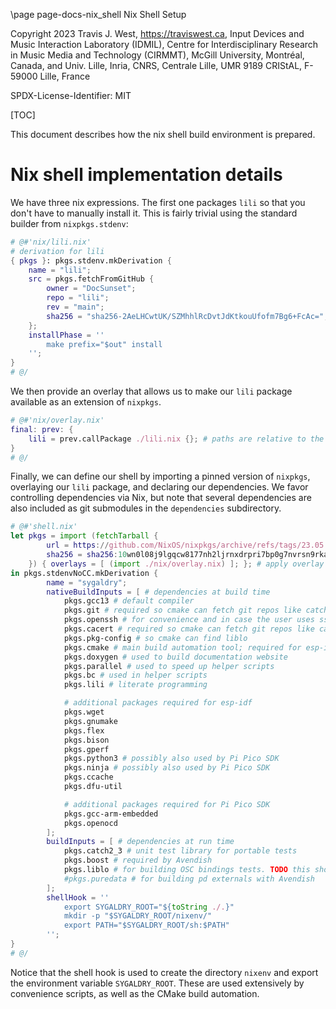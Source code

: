 \page page-docs-nix_shell Nix Shell Setup

Copyright 2023 Travis J. West, https://traviswest.ca, Input Devices and Music
Interaction Laboratory (IDMIL), Centre for Interdisciplinary Research in Music
Media and Technology (CIRMMT), McGill University, Montréal, Canada, and Univ.
Lille, Inria, CNRS, Centrale Lille, UMR 9189 CRIStAL, F-59000 Lille, France

SPDX-License-Identifier: MIT

[TOC]

This document describes how the nix shell build environment is prepared.

# Nix shell implementation details

We have three nix expressions. The first one packages `lili` so that you don't
have to manually install it. This is fairly trivial using the standard builder
from `nixpkgs.stdenv`:

```nix
# @#'nix/lili.nix'
# derivation for lili
{ pkgs }: pkgs.stdenv.mkDerivation {
    name = "lili";
    src = pkgs.fetchFromGitHub {
        owner = "DocSunset";
        repo = "lili";
        rev = "main";
        sha256 = "sha256-2AeLHCwtUK/SZMhhlRcDvtJdKtkouUfofm7Bg6+FcAc=";
    };
    installPhase = ''
        make prefix="$out" install
    '';
}
# @/
```

We then provide an overlay that allows us to make our `lili` package available
as an extension of `nixpkgs`.

```nix
# @#'nix/overlay.nix'
final: prev: {
    lili = prev.callPackage ./lili.nix {}; # paths are relative to the dir the file is in
}
# @/
```

Finally, we can define our shell by importing a pinned version of `nixpkgs`,
overlaying our `lili` package, and declaring our dependencies. We favor
controlling dependencies via Nix, but note that several dependencies are also
included as git submodules in the `dependencies` subdirectory.

```nix
# @#'shell.nix'
let pkgs = import (fetchTarball {
        url = https://github.com/NixOS/nixpkgs/archive/refs/tags/23.05.tar.gz;
        sha256 = sha256:10wn0l08j9lgqcw8177nh2ljrnxdrpri7bp0g7nvrsn9rkawvlbf;
    }) { overlays = [ (import ./nix/overlay.nix) ]; }; # apply overlay to make lili available
in pkgs.stdenvNoCC.mkDerivation {
        name = "sygaldry";
        nativeBuildInputs = [ # dependencies at build time
            pkgs.gcc13 # default compiler
            pkgs.git # required so cmake can fetch git repos like catch2. Also for esp-idf, Pi Pico SDK
            pkgs.openssh # for convenience and in case the user uses ssh for git auth
            pkgs.cacert # required so cmake can fetch git repos like catch2
            pkgs.pkg-config # so cmake can find liblo
            pkgs.cmake # main build automation tool; required for esp-idf, Pi Pico SDK
            pkgs.doxygen # used to build documentation website
            pkgs.parallel # used to speed up helper scripts
            pkgs.bc # used in helper scripts
            pkgs.lili # literate programming

            # additional packages required for esp-idf
            pkgs.wget
            pkgs.gnumake
            pkgs.flex
            pkgs.bison
            pkgs.gperf
            pkgs.python3 # possibly also used by Pi Pico SDK
            pkgs.ninja # possibly also used by Pi Pico SDK
            pkgs.ccache
            pkgs.dfu-util

            # additional packages required for Pi Pico SDK
            pkgs.gcc-arm-embedded
            pkgs.openocd
        ];
        buildInputs = [ # dependencies at run time
            pkgs.catch2_3 # unit test library for portable tests
            pkgs.boost # required by Avendish
            pkgs.liblo # for building OSC bindings tests. TODO this should be optional
            #pkgs.puredata # for building pd externals with Avendish
        ];
        shellHook = ''
            export SYGALDRY_ROOT="${toString ./.}"
            mkdir -p "$SYGALDRY_ROOT/nixenv/"
            export PATH="$SYGALDRY_ROOT/sh:$PATH"
        '';
}
# @/
```

Notice that the shell hook is used to create the directory `nixenv` and export
the environment variable `SYGALDRY_ROOT`. These are used extensively by
convenience scripts, as well as the CMake build automation.
